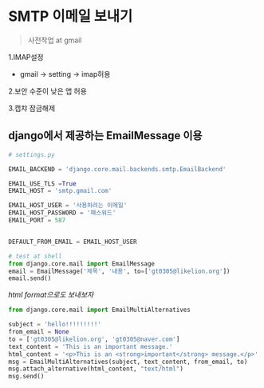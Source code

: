 # SMTP 이메일 보내기

> 사전작업 at gmail

1.IMAP설정
- gmail -> setting -> imap허용

2.보안 수준이 낮은 앱 허용

3.캡챠 잠금해제

## django에서 제공하는 EmailMessage 이용
```python
# settings.py

EMAIL_BACKEND = 'django.core.mail.backends.smtp.EmailBackend'

EMAIL_USE_TLS =True
EMAIL_HOST = 'smtp.gmail.com'

EMAIL_HOST_USER = '사용하려는 이메일'
EMAIL_HOST_PASSWORD = '패스워드'
EMAIL_PORT = 587


DEFAULT_FROM_EMAIL = EMAIL_HOST_USER
```

```python
# test at shell
from django.core.mail import EmailMessage
email = EmailMessage('제목', '내용', to=['gt0305@likelion.org'])
email.send()
```

_html format으로도 보내보자_
```python
from django.core.mail import EmailMultiAlternatives

subject = 'hello!!!!!!!!!'
from_email = None
to = ['gt0305@likelion.org', 'gt0305@naver.com']
text_content = 'This is an important message.'
html_content = '<p>This is an <strong>important</strong> message.</p>'
msg = EmailMultiAlternatives(subject, text_content, from_email, to)
msg.attach_alternative(html_content, "text/html")
msg.send()
```
